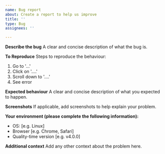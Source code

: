 ```yaml
---
name: Bug report
about: Create a report to help us improve
title: ''
type: Bug
assignees: ''

---
```


**Describe the bug**
A clear and concise description of what the bug is.

**To Reproduce**
Steps to reproduce the behaviour:
1. Go to '...'
2. Click on '....'
3. Scroll down to '....'
4. See error

**Expected behaviour**
A clear and concise description of what you expected to happen.

**Screenshots**
If applicable, add screenshots to help explain your problem.

**Your environment (please complete the following information):**
 - OS: [e.g. Linux]
 - Browser [e.g. Chrome, Safari]
 - Quality-time version [e.g. v4.0.0]

**Additional context**
Add any other context about the problem here.
